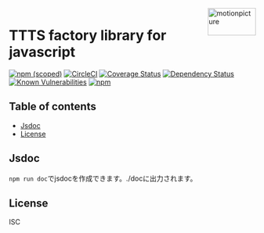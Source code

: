 <img src="https://motionpicture.jp/images/common/logo_01.svg" alt="motionpicture" title="motionpicture" align="right" height="56" width="98"/>

# TTTS factory library for javascript

[![npm (scoped)](https://img.shields.io/npm/v/@motionpicture/ttts-factory.svg)](https://www.npmjs.com/package/@motionpicture/ttts-factory)
[![CircleCI](https://circleci.com/gh/motionpicture/ttts-factory.svg?style=shield)](https://circleci.com/gh/motionpicture/ttts-factory)
[![Coverage Status](https://coveralls.io/repos/github/motionpicture/ttts-factory/badge.svg?branch=master)](https://coveralls.io/github/motionpicture/ttts-factory?branch=master)
[![Dependency Status](https://img.shields.io/david/motionpicture/ttts-factory.svg)](https://david-dm.org/motionpicture/ttts-factory)
[![Known Vulnerabilities](https://snyk.io/test/github/motionpicture/ttts-factory/badge.svg)](https://snyk.io/test/github/motionpicture/ttts-factory)
[![npm](https://img.shields.io/npm/dm/@motionpicture/ttts-factory.svg)](https://nodei.co/npm/@motionpicture/ttts-factory/)


## Table of contents

* [Jsdoc](#jsdoc)
* [License](#license)


## Jsdoc

`npm run doc`でjsdocを作成できます。./docに出力されます。

## License

ISC
